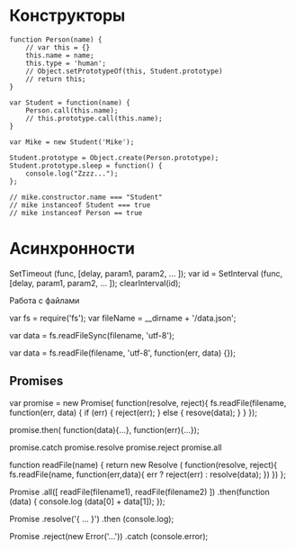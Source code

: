 # Конструкторы

````
function Person(name) {
	// var this = {}
	this.name = name;
	this.type = 'human';
	// Object.setPrototypeOf(this, Student.prototype)
	// return this;	
}

var Student = function(name) {
	Person.call(this.name);
	// this.prototype.call(this.name);
}

var Mike = new Student('Mike');

Student.prototype = Object.create(Person.prototype);
Student.prototype.sleep = function() {
	console.log("Zzzz...");
};

// mike.constructor.name === "Student"
// mike instanceof Student === true
// mike instanceof Person == true

````

# Асинхронности

SetTimeout (func, [delay, param1, param2, ... ]);
var id = SetInterval (func, [delay, param1, param2, ... ]);
clearInterval(id);


Работа с файлами

var fs = require('fs');
var fileName = __dirname + '/data.json';

var data = fs.readFileSync(filename, 'utf-8');

var data = fs.readFile(filename, 'utf-8', function(err, data) {});

## Promises ##

var promise = new Promise( function(resolve, reject){
  fs.readFile(filename, function(err, data) {
    if (err) {
      reject(err);
    } else {
      resove(data);
    }
  }
});

promise.then( function(data){...}, function(err){...});

promise.catch
promise.resolve
promise.reject
promise.all

function readFile(name) {
  return new Resolve ( function(resolve, reject){
    fs.readFile(name, function(err,data){
      err ? reject(err) : resolve(data);
    })
  })
};

Promise
  .all([
    readFile(filename1),
    readFile(filename2)
    ])
  .then(function (data) {
    console.log (data[0] + data[1]);
  }); 

Promise
  .resolve('{ ... }')
  .then (console.log);

Promise
  .reject(new Error('...'))
  .catch (console.error);

  